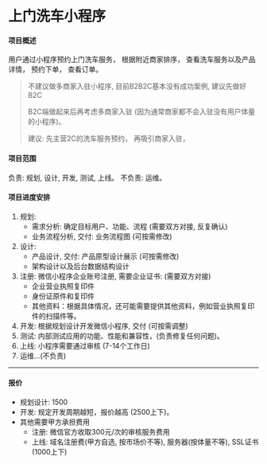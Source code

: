 # 上门洗车小程序

#### 项目概述

用户通过小程序预约上门洗车服务， 根据附近商家排序， 查看洗车服务以及产品详情， 预约下单， 查看订单。 

>   不建议做多商家入驻小程序, 目前B2B2C基本没有成功案例, 建议先做好B2C
>
>   B2C端做起来后再考虑多商家入驻 (因为通常商家都不会入驻没有用户体量的小程序)。 
>
>   建议:  先主营2C的洗车服务预约， 再吸引商家入驻，

#### 项目范围

负责: 规划, 设计, 开发, 测试, 上线。 不负责:  运维。 

#### 项目进度安排

1.  规划: 
    -   需求分析: 确定目标用户、功能、流程 (需要双方对接, 反复确认)
    -   业务流程分析, 交付: 业务流程图  (可按需修改)
2.  设计:
    -   产品设计, 交付: 产品原型设计展示 (可按需修改) 
    -   架构设计以及后台数据结构设计 
3.  注册: 微信小程序企业账号注册, 需要企业证书: (需要双方对接)
    -   企业营业执照复印件
    -   身份证原件和复印件
    -   其他资料：根据具体情况，还可能需要提供其他资料，例如营业执照复印件的扫描件等。
4.  开发: 根据规划设计开发微信小程序, 交付 (可按需调整)
5.  测试: 内部测试应用的功能、性能和兼容性，(负责修复任何问题)。
6.  上线: 小程序需要通过审核 (7-14个工作日)
7.  运维...(不负责)

------

#### 报价

-   规划设计: 1500
-   开发: 规定开发周期越短，报价越高 (2500上下)。 
-   其他需要甲方承担费用
    -   注册: 微信官方收取300元/次的审核服务费用
    -   上线: 域名注册费(甲方自选, 按市场价不等), 服务器(按体量不等), SSL证书(1000上下) 
